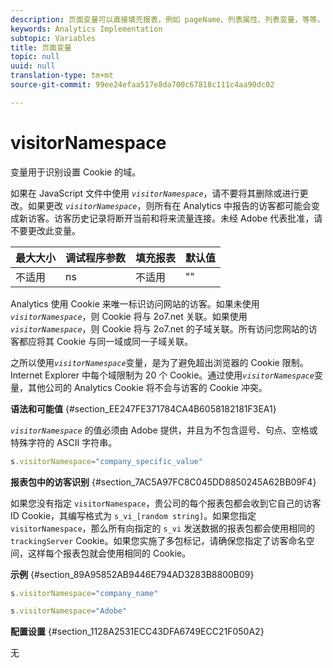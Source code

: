 ```yaml
---
description: 页面变量可以直接填充报表，例如 pageName、列表属性、列表变量，等等。
keywords: Analytics Implementation
subtopic: Variables
title: 页面变量
topic: null
uuid: null
translation-type: tm+mt
source-git-commit: 99ee24efaa517e8da700c67818c111c4aa90dc02

---
```



# visitorNamespace

 变量用于识别设置 Cookie 的域。


<!-- 

visitorNamespace.xml

 -->

如果在 JavaScript 文件中使用 *`visitorNamespace`*，请不要将其删除或进行更改。如果更改 *`visitorNamespace`*，则所有在 Analytics 中报告的访客都可能会变成新访客。访客历史记录将断开当前和将来流量连接。未经 Adobe 代表批准，请不要更改此变量。

| 最大大小 | 调试程序参数 | 填充报表 | 默认值 |
|---|---|---|---|
| 不适用 | ns | 不适用 | "" |

Analytics 使用 Cookie 来唯一标识访问网站的访客。如果未使用 *`visitorNamespace`*，则 Cookie 将与 2o7.net 关联。如果使用 *`visitorNamespace`*，则 Cookie 将与 2o7.net 的子域关联。所有访问您网站的访客都应将其 Cookie 与同一域或同一子域关联。

之所以使用&#x200B;*`visitorNamespace`*&#x200B;变量，是为了避免超出浏览器的 Cookie 限制。Internet Explorer 中每个域限制为 20 个 Cookie。通过使用&#x200B;*`visitorNamespace`*&#x200B;变量，其他公司的 Analytics Cookie 将不会与访客的 Cookie 冲突。

**语法和可能值** {#section_EE247FE371784CA4B6058182181F3EA1}

*`visitorNamespace`* 的值必须由 Adobe 提供，并且为不包含逗号、句点、空格或特殊字符的 ASCII 字符串。

```js
s.visitorNamespace="company_specific_value"
```

**报表包中的访客识别** {#section_7AC5A97FC8C045DD8850245A62BB09F4}

如果您没有指定 `visitorNamespace`，贵公司的每个报表包都会收到它自己的访客 ID Cookie，其编写格式为 `s_vi_[random string]`。如果您指定 `visitorNamespace`，那么所有向指定的 `s_vi` 发送数据的报表包都会使用相同的 `trackingServer` Cookie。如果您实施了多包标记，请确保您指定了访客命名空间，这样每个报表包就会使用相同的 Cookie。

**示例** {#section_89A95852AB9446E794AD3283B8800B09}

```js
s.visitorNamespace="company_name"
```

```js
s.visitorNamespace="Adobe"
```

**配置设置** {#section_1128A2531ECC43DFA6749ECC21F050A2}

无
